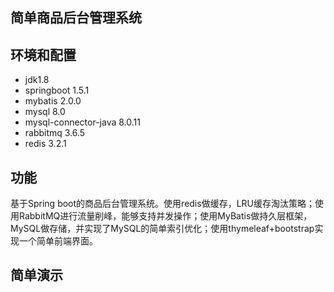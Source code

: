 ## 简单商品后台管理系统

## 环境和配置

- jdk1.8
- springboot 1.5.1
- mybatis 2.0.0
- mysql 8.0
- mysql-connector-java 8.0.11
- rabbitmq 3.6.5
- redis 3.2.1

## 功能
基于Spring boot的商品后台管理系统。使用redis做缓存，LRU缓存淘汰策略；使用RabbitMQ进行流量削峰，能够支持并发操作；使用MyBatis做持久层框架，MySQL做存储，并实现了MySQL的简单索引优化；使用thymeleaf+bootstrap实现一个简单前端界面。

## 简单演示



